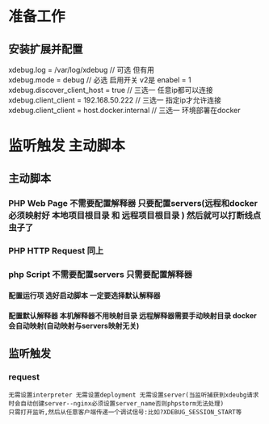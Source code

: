 # 准备工作
## 安装扩展并配置
xdebug.log = /var/log/xdebug // 可选 但有用  
xdebug.mode = debug // 必选 启用开关 v2是 enabel = 1  
xdebug.discover_client_host = true          // 三选一 任意ip都可以连接  
xdebug.client_client = 192.168.50.222       // 三选一 指定ip才允许连接  
xdebug.client_client = host.docker.internal // 三选一 环境部署在docker  


# 监听触发 主动脚本

## 主动脚本
### PHP Web Page 不需要配置解释器 只要配置servers(远程和docker必须映射好 **本地项目根目录** 和 **远程项目根目录** ) 然后就可以打断线点虫子了
### PHP HTTP Request 同上
### php Script 不需要配置servers 只需要配置解释器
#### 配置运行项 选好启动脚本 一定要选择默认解释器
#### 配置默认解释器 本机解释器不用映射目录 远程解释器需要手动映射目录 docker会自动映射(自动映射与servers映射无关)

## 监听触发
### request
```
无需设置interpreter 无需设置deployment 无需设置server(当监听捕获到xdeubg请求时会自动创建server--nginx必须设置server_name否则phpstorm无法处理)
只需打开监听,然后从任意客户端传递一个调试信号:比如?XDEBUG_SESSION_START等
```
